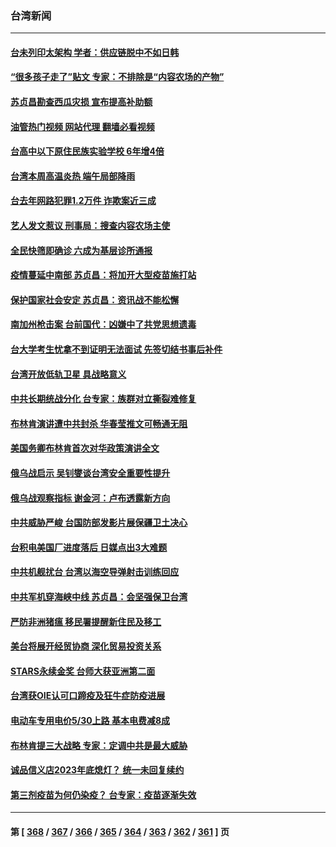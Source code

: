 ### 台湾新闻
---
#### [台未列印太架构 学者：供应链脱中不如日韩](../../pages/ncid1349361/n13748035.md?05300045) 
#### [“很多孩子走了”贴文 专家：不排除是“内容农场的产物”](../../pages/ncid1349361/n13748045.md?05300045) 
#### [苏贞昌勘查西瓜灾损 宣布提高补助额](../../pages/ncid1349361/n13748065.md?05300045) 
#### [油管热门视频 网站代理 翻墙必看视频](http://209.222.30.114:81/youtube.html?05300045)
#### [台高中以下原住民族实验学校 6年增4倍](../../pages/ncid1349361/n13748069.md?05300045) 
#### [台湾本周高温炎热 端午局部降雨](../../pages/ncid1349361/n13748067.md?05300045) 
#### [台去年网路犯罪1.2万件 诈欺案近三成](../../pages/ncid1349361/n13748070.md?05300045) 
#### [艺人发文惹议 刑事局：搜查内容农场主使](../../pages/ncid1349361/n13748043.md?05300045) 
#### [全民快筛即确诊 六成为基层诊所通报](../../pages/ncid1349361/n13748042.md?05300045) 
#### [疫情蔓延中南部 苏贞昌：将加开大型疫苗施打站](../../pages/ncid1349361/n13748040.md?05300045) 
#### [保护国家社会安定 苏贞昌：资讯战不能松懈](../../pages/ncid1349361/n13748047.md?05300045) 
#### [南加州枪击案 台前国代：凶嫌中了共党思想遗毒](../../pages/ncid1349361/n13747950.md?05300045) 
#### [台大学考生忧拿不到证明无法面试 先签切结书事后补件](../../pages/ncid1349361/n13748046.md?05300045) 
#### [台湾开放低轨卫星 具战略意义](../../pages/ncid1349361/n13747986.md?05300045) 
#### [中共长期统战分化 台专家：族群对立撕裂难修复](../../pages/ncid1349361/n13748001.md?05300045) 
#### [布林肯演讲遭中共封杀 华春莹推文可畅通无阻](../../pages/ncid1349361/n13747499.md?05300045) 
#### [美国务卿布林肯首次对华政策演讲全文](../../pages/ncid1349361/n13747482.md?05300045) 
#### [俄乌战启示 吴钊燮谈台湾安全重要性提升](../../pages/ncid1349361/n13747178.md?05300045) 
#### [俄乌战观察指标 谢金河：卢布透露新方向](../../pages/ncid1349361/n13747325.md?05300045) 
#### [中共威胁严峻 台国防部发影片展保疆卫土决心](../../pages/ncid1349361/n13747179.md?05300045) 
#### [台积电美国厂进度落后 日媒点出3大难题](../../pages/ncid1349361/n13746730.md?05300045) 
#### [中共机舰扰台 台湾以海空导弹射击训练回应](../../pages/ncid1349361/n13746880.md?05300045) 
#### [中共军机穿海峡中线 苏贞昌：会坚强保卫台湾](../../pages/ncid1349361/n13746725.md?05300045) 
#### [严防非洲猪瘟 移民署提醒新住民及移工](../../pages/ncid1349361/n13746872.md?05300045) 
#### [美台将展开经贸协商 深化贸易投资关系](../../pages/ncid1349361/n13746773.md?05300045) 
#### [STARS永续金奖 台师大获亚洲第二面](../../pages/ncid1349361/n13746857.md?05300045) 
#### [台湾获OIE认可口蹄疫及狂牛症防疫进展](../../pages/ncid1349361/n13746856.md?05300045) 
#### [电动车专用电价5/30上路 基本电费减8成](../../pages/ncid1349361/n13746852.md?05300045) 
#### [布林肯提三大战略  专家：定调中共是最大威胁](../../pages/ncid1349361/n13746850.md?05300045) 
#### [诚品信义店2023年底熄灯？ 统一未回复续约](../../pages/ncid1349361/n13746858.md?05300045) 
#### [第三剂疫苗为何仍染疫？ 台专家：疫苗逐渐失效](../../pages/ncid1349361/n13746860.md?05300045) 

---
#### 第 [ [368](./368.md?05300045) / [367](./367.md?05300045) / [366](./366.md?05300045) / [365](./365.md?05300045) / [364](./364.md?05300045) / [363](./363.md?05300045) / [362](./362.md?05300045) / [361](./361.md?05300045) ] 页
